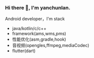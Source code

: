 ### Hi there 👋, I'm yanchunlan.

Android developer，I'm stack

- java/kotlin/c/c++
- framework(ams,wms,pms)
- 性能优化(asm,gradle,hook)
- 音视频(opengles,ffmpeg,mediaCodec)
- flutter(dart)

<!--

### Github State
![github stats](https://github-readme-stats.vercel.app/api?username=yanchunlan&show_icons=true&theme=radical)

-->
